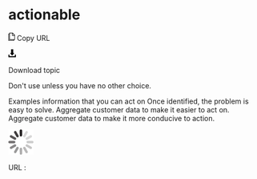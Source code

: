 # actionable

![Copy URL](media/actionable/Copy.png)
Copy URL

![Download](media/actionable/Download.png)

Download topic

Don't use unless you have no other choice. 

Examples
information that you can act on
Once identified, the problem is easy to solve. 
Aggregate customer data to make it easier to act on. 
Aggregate customer data to make it more conducive to action.

![In progress](media/actionable/activity-large.gif)

URL :
